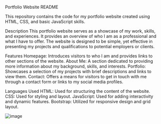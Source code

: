 Portfolio Website README

This repository contains the code for my portfolio website created using HTML, CSS, and basic JavaScript skills.

Description
This portfolio website serves as a showcase of my work, skills, and experiences. It provides an overview of who I am as a professional and what I have to offer. 
The website is designed to be simple, yet effective in presenting my projects and qualifications to potential employers or clients.

Features
Homepage: Introduces visitors to who I am and provides links to other sections of the website.
About Me: A section dedicated to providing more information about my background, skills, and interests.
Portfolio: Showcases a selection of my projects with brief descriptions and links to view them.
Contact: Offers a means for visitors to get in touch with me through a contact form or links to my social media profiles.

Languages Used
HTML: Used for structuring the content of the website.
CSS: Used for styling and layout.
JavaScript: Used for adding interactivity and dynamic features.
Bootstrap: Utilized for responsive design and grid layout.

![image](https://github.com/user-attachments/assets/05d29817-2612-401e-b7d6-ac21ef065d79)
